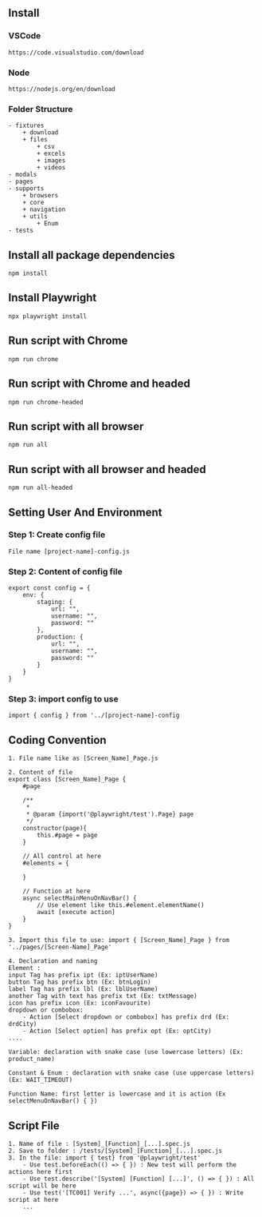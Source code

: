 ## Install
### VSCode
```shell
https://code.visualstudio.com/download
```
### Node
```shell
https://nodejs.org/en/download
```
### Folder Structure
```shell
- fixtures
    + download
    + files
        + csv
        + excels
        + images
        + videos
- modals
- pages
- supports
    + browsers
    + core
    + navigation
    + utils
        + Enum
- tests
```

## Install all package dependencies
```shell
npm install
```
## Install Playwright
```shell
npx playwright install
```
## Run script with Chrome
```shell
npm run chrome
```
## Run script with Chrome and headed
```shell
npm run chrome-headed
```
## Run script with all browser
```shell
npm run all
```
## Run script with all browser and headed
```shell
npm run all-headed
```

## Setting User And Environment
### Step 1: Create config file
```shell
File name [project-name]-config.js
```

### Step 2: Content of config file
```shell
export const config = {
    env: {
        staging: {
            url: "",
            username: "",
            password: ""
        },
        production: {
            url: "",
            username: "",
            password: ""
        }
    }
}
```

### Step 3: import config to use
```shell
import { config } from '../[project-name]-config
```

## Coding Convention
```shell
1. File name like as [Screen_Name]_Page.js

2. Content of file
export class [Screen_Name]_Page {
    #page

    /**
     * 
     * @param {import('@playwright/test').Page} page 
     */
    constructor(page){
        this.#page = page
    }

    // All control at here
    #elements = {
        
    }

    // Function at here
    async selectMainMenuOnNavBar() {
        // Use element like this.#element.elementName()
        await [execute action]
    }
}

3. Import this file to use: import { [Screen_Name]_Page } from '../pages/[Screen-Name]_Page'

4. Declaration and naming
Element : 
input Tag has prefix ipt (Ex: iptUserName)
button Tag has prefix btn (Ex: btnLogin)
label Tag has prefix lbl (Ex: lblUserName)
another Tag with text has prefix txt (Ex: txtMessage)
icon has prefix icon (Ex: iconFavourite)
dropdown or combobox:
    - Action [Select dropdown or combobox] has prefix drd (Ex: drdCity)
    - Action [Select option] has prefix opt (Ex: optCity)
....

Variable: declaration with snake case (use lowercase letters) (Ex: product_name)

Constant & Enum : declaration with snake case (use uppercase letters) (Ex: WAIT_TIMEOUT)

Function Name: first letter is lowercase and it is action (Ex selectMenuOnNavBar() { })

```

## Script File
```shell
1. Name of file : [System]_[Function]_[...].spec.js
2. Save to folder : /tests/[System]_[Function]_[...].spec.js
3. In the file: import { test} from '@playwright/test'
    - Use test.beforeEach(() => { }) : New test will perform the actions here first
    - Use test.describe('[System] [Function] [...]', () => { }) : All script will be here
    - Use test('[TC001] Verify ...', async({page}) => { }) : Write script at here 
    ...
```
